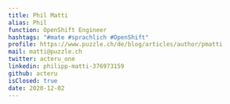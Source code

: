 ```yaml
---
title: Phil Matti
alias: Phil
function: OpenShift Engineer
hashtags: "#mate #sprachlich #OpenShift"
profile: https://www.puzzle.ch/de/blog/articles/author/pmatti
mail: matti@puzzle.ch
twitter: acteru_one
linkedin: philipp-matti-376973159
github: acteru
isClosed: true
date: 2020-12-02
---
```

